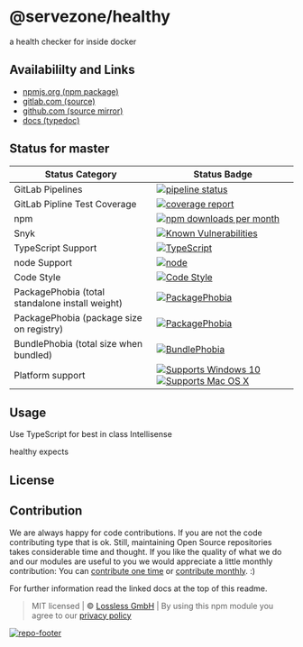 # @servezone/healthy
a health checker for inside docker

## Availabililty and Links
* [npmjs.org (npm package)](https://www.npmjs.com/package/@servezone/healthy)
* [gitlab.com (source)](https://gitlab.com/servezone/healthy)
* [github.com (source mirror)](https://github.com/servezone/healthy)
* [docs (typedoc)](https://servezone.gitlab.io/healthy/)

## Status for master

Status Category | Status Badge
-- | --
GitLab Pipelines | [![pipeline status](https://gitlab.com/servezone/healthy/badges/master/pipeline.svg)](https://lossless.cloud)
GitLab Pipline Test Coverage | [![coverage report](https://gitlab.com/servezone/healthy/badges/master/coverage.svg)](https://lossless.cloud)
npm | [![npm downloads per month](https://badgen.net/npm/dy/@servezone/healthy)](https://lossless.cloud)
Snyk | [![Known Vulnerabilities](https://badgen.net/snyk/servezone/healthy)](https://lossless.cloud)
TypeScript Support | [![TypeScript](https://badgen.net/badge/TypeScript/>=%203.x/blue?icon=typescript)](https://lossless.cloud)
node Support | [![node](https://img.shields.io/badge/node->=%2010.x.x-blue.svg)](https://nodejs.org/dist/latest-v10.x/docs/api/)
Code Style | [![Code Style](https://badgen.net/badge/style/prettier/purple)](https://lossless.cloud)
PackagePhobia (total standalone install weight) | [![PackagePhobia](https://badgen.net/packagephobia/install/@servezone/healthy)](https://lossless.cloud)
PackagePhobia (package size on registry) | [![PackagePhobia](https://badgen.net/packagephobia/publish/@servezone/healthy)](https://lossless.cloud)
BundlePhobia (total size when bundled) | [![BundlePhobia](https://badgen.net/bundlephobia/minzip/@servezone/healthy)](https://lossless.cloud)
Platform support | [![Supports Windows 10](https://badgen.net/badge/supports%20Windows%2010/yes/green?icon=windows)](https://lossless.cloud) [![Supports Mac OS X](https://badgen.net/badge/supports%20Mac%20OS%20X/yes/green?icon=apple)](https://lossless.cloud)

## Usage

Use TypeScript for best in class Intellisense

healthy expects

## License


## Contribution

We are always happy for code contributions. If you are not the code contributing type that is ok. Still, maintaining Open Source repositories takes considerable time and thought. If you like the quality of what we do and our modules are useful to you we would appreciate a little monthly contribution: You can [contribute one time](https://lossless.link/contribute-onetime) or [contribute monthly](https://lossless.link/contribute). :)

For further information read the linked docs at the top of this readme.

> MIT licensed | **&copy;** [Lossless GmbH](https://lossless.gmbh)
| By using this npm module you agree to our [privacy policy](https://lossless.gmbH/privacy)

[![repo-footer](https://lossless.gitlab.io/publicrelations/repofooter.svg)](https://maintainedby.lossless.com)

